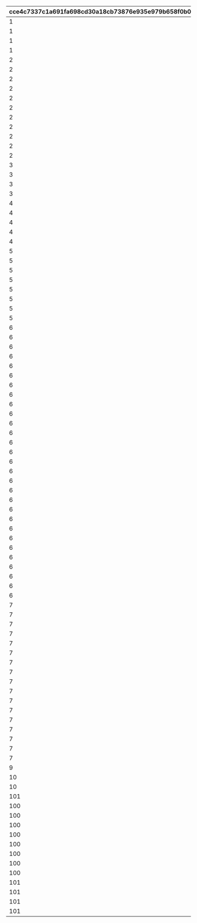 |cce4c7337c1a691fa698cd30a18cb73876e935e979b658f0b05adb979f0935ee|b84dec5cc2a294d858ad08bb2a820c996c43a5852e57b3020931713d46ddaefe|ca7c5c612a5520798b6ad1a382dcbc4ba6aa32d3d56a8805deed79c708428833|4b35214d08189d1f412fca9026ee00a7d31f1d7cd9bd3129b17020f1b990a118|e558edb785b448842ea8a639da58ec02d2ae2e2342d2606d6ca9bf77b356b441|
| --- | --- | --- | --- | --- |
|1|1|0|0|1001|
|1|2|0|0|1002|
|1|3|0|0|1003|
|1|4|0|0|1004|
|2|1|0|0|2001|
|2|2|0|0|2002|
|2|3|0|0|2003|
|2|4|0|0|2004|
|2|1|1|0|2101|
|2|2|1|0|2102|
|2|3|1|0|2103|
|2|4|1|0|2104|
|2|11|2|10001|2111|
|2|12|2|10001|2112|
|2|13|2|10001|2113|
|3|1|0|0|3001|
|3|2|0|0|3002|
|3|3|0|0|3003|
|3|4|0|0|3004|
|4|1|0|0|4001|
|4|2|0|0|4002|
|4|3|0|0|4003|
|4|4|0|0|4004|
|4|100|0|0|4005|
|5|10101|1|0|5010|
|5|10201|2|1|5020|
|5|10202|2|2|5021|
|5|10301|3|0|5030|
|5|10301|3|1|5031|
|5|10302|4|0|5040|
|5|10303|5|0|5050|
|5|10304|6|0|5060|
|6|90001|1|0|6001|
|6|90001|2|0|6002|
|6|90001|2|1|6003|
|6|90001|3|0|6006|
|6|91101|3|1|6007|
|6|91201|3|2|6008|
|6|91301|3|3|6009|
|6|90001|4|0|6010|
|6|91101|4|1|6011|
|6|91201|4|2|6012|
|6|91301|4|3|6013|
|6|90001|5|0|6014|
|6|91101|5|1|6015|
|6|91201|5|2|6016|
|6|91301|5|3|6017|
|6|90001|6|0|6018|
|6|91101|6|1|6019|
|6|91201|6|2|6020|
|6|91301|6|3|6021|
|6|92001|7|0|6022|
|6|92101|7|1|6023|
|6|92201|7|2|6024|
|6|92301|7|3|6025|
|6|92401|7|4|6026|
|6|92001|8|0|6027|
|6|92101|8|1|6028|
|6|92201|8|2|6029|
|6|92301|8|3|6030|
|6|92401|8|4|6031|
|7|90002|0|0|7000|
|7|90002|0|1|7001|
|7|90003|0|2|7002|
|7|90002|2|1|7003|
|7|90003|2|2|7004|
|7|91102|3|1|7005|
|7|91103|3|2|7006|
|7|91102|4|1|7007|
|7|91103|4|2|7008|
|7|91102|5|1|7009|
|7|91103|5|2|7010|
|7|91102|6|1|7011|
|7|91103|6|2|7012|
|7|92102|7|1|7013|
|7|92103|7|2|7014|
|7|92102|8|1|7015|
|7|92103|8|2|7016|
|9|20101|0|0|9001|
|10|20201|0|0|10001|
|10|20202|1|0|10002|
|101|10501|8|0|10180|
|100|1|1|0|100001|
|100|1|2|0|100002|
|100|2|3|0|100003|
|100|2|4|0|100004|
|100|2|5|0|100005|
|100|2|6|0|100006|
|100|3|7|0|100007|
|100|3|8|0|100008|
|101|10301|98001|0|980001|
|101|10402|98001|2|980002|
|101|10401|98011|1|980011|
|101|10402|98012|2|980012|